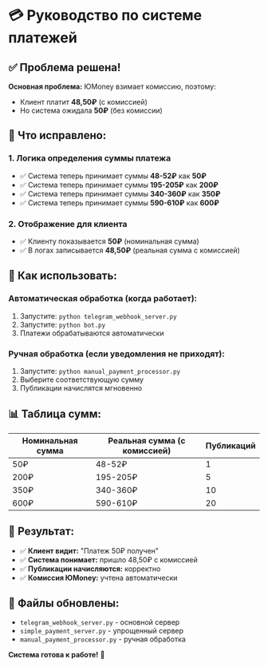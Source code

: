 # 💳 Руководство по системе платежей

## ✅ Проблема решена!

**Основная проблема:** ЮMoney взимает комиссию, поэтому:
- Клиент платит **48,50₽** (с комиссией)
- Но система ожидала **50₽** (без комиссии)

## 🔧 Что исправлено:

### 1. **Логика определения суммы платежа**
- ✅ Система теперь принимает суммы **48-52₽** как **50₽**
- ✅ Система теперь принимает суммы **195-205₽** как **200₽**
- ✅ Система теперь принимает суммы **340-360₽** как **350₽**
- ✅ Система теперь принимает суммы **590-610₽** как **600₽**

### 2. **Отображение для клиента**
- ✅ Клиенту показывается **50₽** (номинальная сумма)
- ✅ В логах записывается **48,50₽** (реальная сумма с комиссией)

## 🚀 Как использовать:

### **Автоматическая обработка (когда работает):**
1. Запустите: `python telegram_webhook_server.py`
2. Запустите: `python bot.py`
3. Платежи обрабатываются автоматически

### **Ручная обработка (если уведомления не приходят):**
1. Запустите: `python manual_payment_processor.py`
2. Выберите соответствующую сумму
3. Публикации начислятся мгновенно

## 📊 Таблица сумм:

| Номинальная сумма | Реальная сумма (с комиссией) | Публикаций |
|-------------------|-------------------------------|-------------|
| 50₽               | 48-52₽                       | 1           |
| 200₽              | 195-205₽                     | 5           |
| 350₽              | 340-360₽                     | 10          |
| 600₽              | 590-610₽                     | 20          |

## 🎯 Результат:
- ✅ **Клиент видит:** "Платеж 50₽ получен"
- ✅ **Система понимает:** пришло 48,50₽ с комиссией
- ✅ **Публикации начисляются:** корректно
- ✅ **Комиссия ЮMoney:** учтена автоматически

## 🔄 Файлы обновлены:
- `telegram_webhook_server.py` - основной сервер
- `simple_payment_server.py` - упрощенный сервер  
- `manual_payment_processor.py` - ручная обработка

**Система готова к работе!** 🎉
